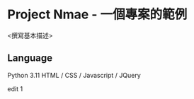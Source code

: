 # Project Nmae - 一個專案的範例

<撰寫基本描述>

## Language
Python 3.11
HTML / CSS / Javascript / JQuery

edit 1
